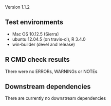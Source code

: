 Version 1.1.2

## Test environments
* Mac OS 10.12.5 (Sierra)
* ubuntu 12.04.5 (on travis-ci), R 3.4.0
* win-builder (devel and release)

## R CMD check results
There were no ERRORs, WARNINGs or NOTEs

## Downstream dependencies
There are currently no downstream dependencies